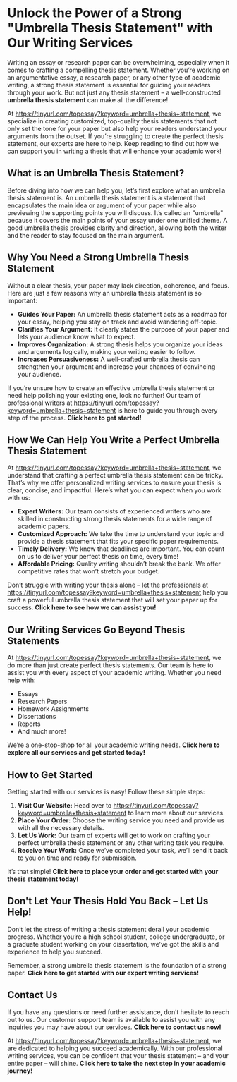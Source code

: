 # Unlock the Power of a Strong "Umbrella Thesis Statement" with Our Writing Services

Writing an essay or research paper can be overwhelming, especially when it comes to crafting a compelling thesis statement. Whether you’re working on an argumentative essay, a research paper, or any other type of academic writing, a strong thesis statement is essential for guiding your readers through your work. But not just any thesis statement – a well-constructed **umbrella thesis statement** can make all the difference!

At https://tinyurl.com/topessay?keyword=umbrella+thesis+statement, we specialize in creating customized, top-quality thesis statements that not only set the tone for your paper but also help your readers understand your arguments from the outset. If you’re struggling to create the perfect thesis statement, our experts are here to help. Keep reading to find out how we can support you in writing a thesis that will enhance your academic work!

## What is an Umbrella Thesis Statement?

Before diving into how we can help you, let’s first explore what an umbrella thesis statement is. An umbrella thesis statement is a statement that encapsulates the main idea or argument of your paper while also previewing the supporting points you will discuss. It’s called an "umbrella" because it covers the main points of your essay under one unified theme. A good umbrella thesis provides clarity and direction, allowing both the writer and the reader to stay focused on the main argument.

## Why You Need a Strong Umbrella Thesis Statement

Without a clear thesis, your paper may lack direction, coherence, and focus. Here are just a few reasons why an umbrella thesis statement is so important:

- **Guides Your Paper:** An umbrella thesis statement acts as a roadmap for your essay, helping you stay on track and avoid wandering off-topic.
- **Clarifies Your Argument:** It clearly states the purpose of your paper and lets your audience know what to expect.
- **Improves Organization:** A strong thesis helps you organize your ideas and arguments logically, making your writing easier to follow.
- **Increases Persuasiveness:** A well-crafted umbrella thesis can strengthen your argument and increase your chances of convincing your audience.

If you’re unsure how to create an effective umbrella thesis statement or need help polishing your existing one, look no further! Our team of professional writers at https://tinyurl.com/topessay?keyword=umbrella+thesis+statement is here to guide you through every step of the process. **Click here to get started!**

## How We Can Help You Write a Perfect Umbrella Thesis Statement

At https://tinyurl.com/topessay?keyword=umbrella+thesis+statement, we understand that crafting a perfect umbrella thesis statement can be tricky. That’s why we offer personalized writing services to ensure your thesis is clear, concise, and impactful. Here’s what you can expect when you work with us:

- **Expert Writers:** Our team consists of experienced writers who are skilled in constructing strong thesis statements for a wide range of academic papers.
- **Customized Approach:** We take the time to understand your topic and provide a thesis statement that fits your specific paper requirements.
- **Timely Delivery:** We know that deadlines are important. You can count on us to deliver your perfect thesis on time, every time!
- **Affordable Pricing:** Quality writing shouldn’t break the bank. We offer competitive rates that won’t stretch your budget.

Don’t struggle with writing your thesis alone – let the professionals at https://tinyurl.com/topessay?keyword=umbrella+thesis+statement help you craft a powerful umbrella thesis statement that will set your paper up for success. **Click here to see how we can assist you!**

## Our Writing Services Go Beyond Thesis Statements

At https://tinyurl.com/topessay?keyword=umbrella+thesis+statement, we do more than just create perfect thesis statements. Our team is here to assist you with every aspect of your academic writing. Whether you need help with:

- Essays
- Research Papers
- Homework Assignments
- Dissertations
- Reports
- And much more!

We’re a one-stop-shop for all your academic writing needs. **Click here to explore all our services and get started today!**

## How to Get Started

Getting started with our services is easy! Follow these simple steps:

1. **Visit Our Website:** Head over to https://tinyurl.com/topessay?keyword=umbrella+thesis+statement to learn more about our services.
2. **Place Your Order:** Choose the writing service you need and provide us with all the necessary details.
3. **Let Us Work:** Our team of experts will get to work on crafting your perfect umbrella thesis statement or any other writing task you require.
4. **Receive Your Work:** Once we’ve completed your task, we’ll send it back to you on time and ready for submission.

It’s that simple! **Click here to place your order and get started with your thesis statement today!**

## Don't Let Your Thesis Hold You Back – Let Us Help!

Don’t let the stress of writing a thesis statement derail your academic progress. Whether you’re a high school student, college undergraduate, or a graduate student working on your dissertation, we’ve got the skills and experience to help you succeed.

Remember, a strong umbrella thesis statement is the foundation of a strong paper. **Click here to get started with our expert writing services!**

## Contact Us

If you have any questions or need further assistance, don’t hesitate to reach out to us. Our customer support team is available to assist you with any inquiries you may have about our services. **Click here to contact us now!**

At https://tinyurl.com/topessay?keyword=umbrella+thesis+statement, we are dedicated to helping you succeed academically. With our professional writing services, you can be confident that your thesis statement – and your entire paper – will shine. **Click here to take the next step in your academic journey!**
